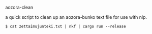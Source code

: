 aozora-clean

a quick script to clean up an aozora-bunko text file for use with nlp.

```
$ cat zettaimujunteki.txt | nkf | cargo run --release
```
